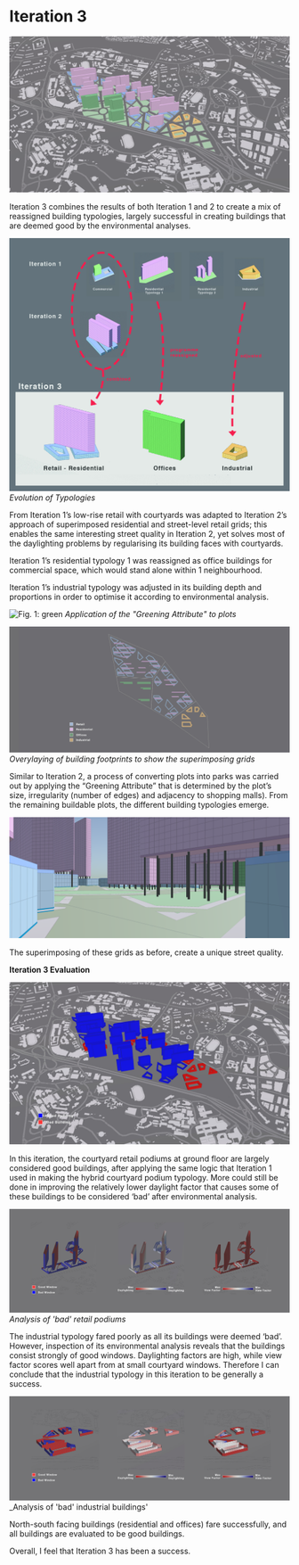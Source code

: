# Iteration 3

![Fig. 1: overview ](imgs/it3_overview.png)

Iteration 3 combines the results of both Iteration 1 and 2 to create a mix of reassigned building typologies, largely successful in creating buildings that are deemed good by the environmental analyses. 

![Fig. 1: typo evolution](imgs/it3_typology_evolution.jpg)
_Evolution of Typologies_

From Iteration 1’s low-rise retail with courtyards was adapted to Iteration 2’s approach of superimposed residential and street-level retail grids; this enables the same interesting street quality in Iteration 2, yet solves most of the daylighting problems by regularising its building faces with courtyards. 

Iteration 1’s residential typology 1 was reassigned as office buildings for commercial space, which would stand alone within 1 neighbourhood. 

Iteration 1’s industrial typology was adjusted in its building depth and proportions in order to optimise it according to environmental analysis.

![Fig. 1: green](imgs/imgs/it3_greening.jpg)
_Application of the "Greening Attribute" to plots_

![Fig. 1: superimposed grid](imgs/it3_plan_layered.jpg)
_Overylaying of building footprints to show the superimposing grids_

Similar to Iteration 2, a process of converting plots into parks was carried out by applying the “Greening Attribute” that is determined by the plot’s size, irregularity (number of edges) and adjacency to shopping malls). From the remaining buildable plots, the different building typologies emerge.

![Fig. 1: street pers](imgs/it3_street_view.png)

The superimposing of these grids as before, create a unique street quality.

__Iteration 3 Evaluation__

![goodbldg](imgs/it3_good_building.jpg)

In this iteration, the courtyard retail podiums at ground floor are largely considered good buildings, after applying the same logic that Iteration 1 used in making the hybrid courtyard podium typology. More could still be done in improving the relatively lower daylight factor that causes some of these buildings to be considered ‘bad’ after environmental analysis.

![Fig. 1: eval retail](imgs/it3_eval_retail)
_Analysis of 'bad' retail podiums_

The industrial typology fared poorly as all its buildings were deemed ‘bad’. However, inspection of its environmental analysis reveals that the buildings consist strongly of good windows. Daylighting factors are high, while view factor scores well apart from at small courtyard windows. Therefore I can conclude that the industrial typology in this iteration to be generally a success.

![Fig. 1: eval industrial](imgs/it3_comm_eval.jpg)
_Analysis of 'bad' industrial buildings'

North-south facing buildings (residential and offices) fare successfully, and all buildings are evaluated to be good buildings.

Overall, I feel that Iteration 3 has been a success.
